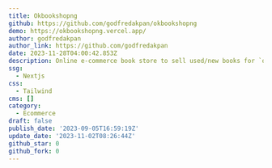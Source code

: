 ```yaml
---
title: Okbookshopng
github: https://github.com/godfredakpan/okbookshopng
demo: https://okbookshopng.vercel.app/
author: godfredakpan
author_link: https://github.com/godfredakpan
date: 2023-11-28T04:00:42.853Z
description: Online e-commerce book store to sell used/new books for `okbookshopng`
ssg:
  - Nextjs
css:
  - Tailwind
cms: []
category:
  - Ecommerce
draft: false
publish_date: '2023-09-05T16:59:19Z'
update_date: '2023-11-02T08:26:44Z'
github_star: 0
github_fork: 0
---
```

